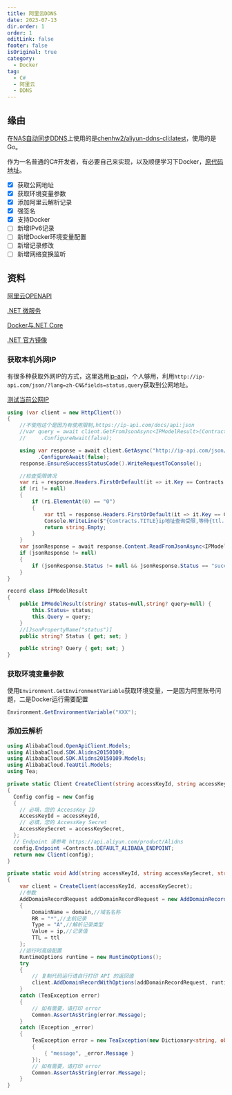 ```yaml
---
title: 阿里云DDNS
date: 2023-07-13
dir.order: 1
order: 1
editLink: false
footer: false
isOriginal: true
category:
  - Docker
tag:
  - C#
  - 阿里云
  - DDNS
---
```


## 缘由

在[NAS自动同步DDNS](../nas/cloud.md#私有云动态ip问题)上使用的是[chenhw2/aliyun-ddns-cli:latest](chenhw2/aliyun-ddns-cli:latest)，使用的是Go。

作为一名普通的C#开发者，有必要自己来实现，以及顺便学习下Docker，[原代码地址](https://github.com/Ly2JR/aliyun.ddns)。

- [x] 获取公网地址
- [x] 获取环境变量参数
- [x] 添加阿里云解析记录
- [x] 强签名
- [x] 支持Docker
- [ ] 新增IPv6记录
- [ ] 新增Docker环境变量配置
- [ ] 新增记录修改
- [ ] 新增网络变换监听

## 资料

[阿里云OPENAPI](https://next.api.aliyun.com/api-tools/sdk/Alidns?version=2015-01-09&language=csharp-tea&tab=primer-doc)

[.NET 微服务](https://dotnet.microsoft.com/zh-cn/learn/aspnet/microservice-tutorial/intro)

[Docker与.NET Core](https://learn.microsoft.com/zh-cn/dotnet/core/docker/introduction)

[.NET 官方镜像](https://mcr.microsoft.com/en-us/catalog?page=1)

### 获取本机外网IP

有很多种获取外网IP的方式，这里选用[ip-api](https://ip-api.com/)，个人够用，利用`http://ip-api.com/json/?lang=zh-CN&fields=status,query`获取到公网地址。

[测试当前公网IP](http://ip-api.com/json/?lang=zh-CN&fields=status,query)

```cs
using (var client = new HttpClient())
{
    //不使用这个是因为有使用限制,https://ip-api.com/docs/api:json
    //var query = await client.GetFromJsonAsync<IPModelResult>(Contracts.QUERY_IPADDRESS_RESOURCE, cancelllationToken)
    //     .ConfigureAwait(false);

    using var response = await client.GetAsync("http://ip-api.com/json/?lang=zh-CN&fields=status,query", cancelllationToken)
          .ConfigureAwait(false);
    response.EnsureSuccessStatusCode().WriteRequestToConsole();

    //检查受限情况
    var ri = response.Headers.FirstOrDefault(it => it.Key == Contracts.QUERY_IPADDRESS_HEADER_RI).Value;
    if (ri != null)
    {
        if (ri.ElementAt(0) == "0")
        {
            var ttl = response.Headers.FirstOrDefault(it => it.Key == Contracts.QUERY_IPADDRESS_HEADER_TTL).Value;
            Console.WriteLine($"{Contracts.TITLE}ip地址查询受限,等待{ttl.ElementAt(0)}秒后重试");
            return string.Empty;
        }
    }
    var jsonResponse = await response.Content.ReadFromJsonAsync<IPModelResult>();
    if (jsonResponse != null)
    {
        if (jsonResponse.Status != null && jsonResponse.Status == "success") return jsonResponse.Query!;
    }
}

record class IPModelResult
{
    public IPModelResult(string? status=null,string? query=null) {
        this.Status= status; 
        this.Query = query;   
    }
    //[JsonPropertyName("status")]
    public string? Status { get; set; }

    public string? Query { get; set; }
}
```

### 获取环境变量参数

使用`Environment.GetEnvironmentVariable`获取环境变量，一是因为阿里账号问题，二是Docker运行需要配置

```cs
Environment.GetEnvironmentVariable("XXX");
```

### 添加云解析

```cs
using AlibabaCloud.OpenApiClient.Models;
using AlibabaCloud.SDK.Alidns20150109;
using AlibabaCloud.SDK.Alidns20150109.Models;
using AlibabaCloud.TeaUtil.Models;
using Tea;

private static Client CreateClient(string accessKeyId, string accessKeySecret)
{
  Config config = new Config
  {
    // 必填，您的 AccessKey ID
    AccessKeyId = accessKeyId,
    // 必填，您的 AccessKey Secret
    AccessKeySecret = accessKeySecret,
  };
  // Endpoint 请参考 https://api.aliyun.com/product/Alidns
  config.Endpoint =Contracts.DEFAULT_ALIBABA_ENDPOINT;
  return new Client(config);
}

private static void Add(string accessKeyId, string accessKeySecret, string domain,string ip,int ttl = 600)
{
    var client = CreateClient(accessKeyId, accessKeySecret);
    //参数
    AddDomainRecordRequest addDomainRecordRequest = new AddDomainRecordRequest()
    {
        DomainName = domain,//域名名称
        RR = "*",//主机记录
        Type = "A",//解析记录类型
        Value = ip,//记录值
        TTL = ttl
    };
    //运行时高级配置
    RuntimeOptions runtime = new RuntimeOptions();
    try
    {
        // 复制代码运行请自行打印 API 的返回值
        client.AddDomainRecordWithOptions(addDomainRecordRequest, runtime);
    }
    catch (TeaException error)
    {
        // 如有需要，请打印 error
        Common.AssertAsString(error.Message);
    }
    catch (Exception _error)
    {
        TeaException error = new TeaException(new Dictionary<string, object>
        {
            { "message", _error.Message }
        });
        // 如有需要，请打印 error
        Common.AssertAsString(error.Message);
    }
}
```
